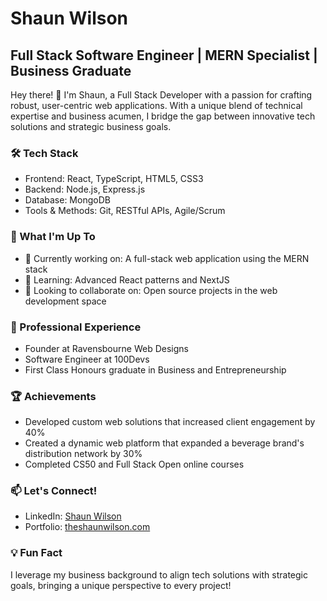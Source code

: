 # Shaun Wilson

## Full Stack Software Engineer | MERN Specialist | Business Graduate

Hey there! 👋 I'm Shaun, a Full Stack Developer with a passion for crafting robust, user-centric web applications. With a unique blend of technical expertise and business acumen, I bridge the gap between innovative tech solutions and strategic business goals.

### 🛠️ Tech Stack

- Frontend: React, TypeScript, HTML5, CSS3
- Backend: Node.js, Express.js
- Database: MongoDB
- Tools & Methods: Git, RESTful APIs, Agile/Scrum

### 🚀 What I'm Up To

- 🔭 Currently working on: A full-stack web application using the MERN stack
- 🌱 Learning: Advanced React patterns and NextJS
- 👯 Looking to collaborate on: Open source projects in the web development space

### 💼 Professional Experience

- Founder at Ravensbourne Web Designs
- Software Engineer at 100Devs
- First Class Honours graduate in Business and Entrepreneurship

### 🏆 Achievements

- Developed custom web solutions that increased client engagement by 40%
- Created a dynamic web platform that expanded a beverage brand's distribution network by 30%
- Completed CS50 and Full Stack Open online courses

### 📫 Let's Connect!

- LinkedIn: [Shaun Wilson](https://www.linkedin.com/in/your-profile)
- Portfolio: [theshaunwilson.com](https://theshaunwilson.com)

### 💡 Fun Fact

I leverage my business background to align tech solutions with strategic goals, bringing a unique perspective to every project!

